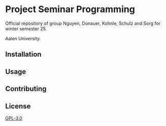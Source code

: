 # Project Seminar Programming

Official repository of group Nguyen, Donauer, Kohnle, Schulz and Sorg for winter semester 25.

Aalen University.
## Installation

## Usage


## Contributing


## License

[GPL-3.0](https://choosealicense.com/licenses/gpl-3.0/)
